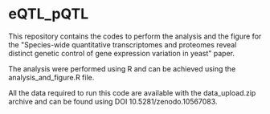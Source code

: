 # eQTL_pQTL



This repository contains the codes to perform the analysis and the figure for the "Species-wide quantitative transcriptomes and proteomes reveal distinct genetic control of gene expression variation in yeast" paper. 

The analysis were performed using R and can be achieved using the analysis_and_figure.R file.

All the data required to run this code are available with the data_upload.zip archive and can be found using DOI 10.5281/zenodo.10567083. 
